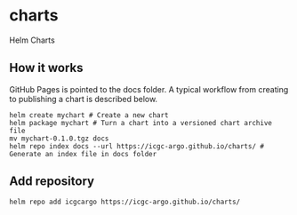 # charts

Helm Charts

## How it works

GitHub Pages is pointed to the docs folder. A typical workflow from creating to publishing a chart is described below.

```shell
helm create mychart # Create a new chart
helm package mychart # Turn a chart into a versioned chart archive file
mv mychart-0.1.0.tgz docs
helm repo index docs --url https://icgc-argo.github.io/charts/ # Generate an index file in docs folder
```

## Add repository

```shell
helm repo add icgcargo https://icgc-argo.github.io/charts/

```
